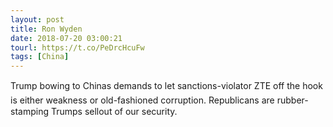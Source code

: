 ```yaml
---
layout: post
title: Ron Wyden
date: 2018-07-20 03:00:21
tourl: https://t.co/PeDrcHcuFw
tags: [China]
---
```

Trump bowing to Chinas demands to let sanctions-violator ZTE off the hook is either weakness or old-fashioned corruption. Republicans are rubber-stamping Trumps sellout of our security.